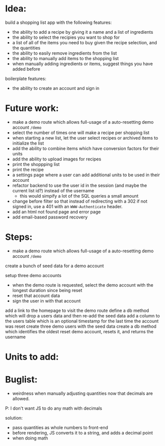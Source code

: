 # Idea:
build a shopping list app with the following features:
- the ability to add a recipe by giving it a name and a list of ingredients
- the ability to select the recipies you want to shop for
- a list of all of the items you need to buy given the recipe selection, and the quantities
- the ability to easily remove ingredients from the list
- the ability to manually add items to the shopping list
- when manually adding ingredients or items, suggest things you have added before

boilerplate features:
- the ability to create an account and sign in


# Future work:
- make a demo route which allows full-usage of a auto-resetting demo account `/demo`
- select the number of times one will make a recipe per shopping list
- when starting a new list, let the user select recipes or archived items to initialize the list
- add the ability to combine items which have conversion factors for their units
- add the ability to upload images for recipes
- print the shoppping list
- print the recipe
- a settings page where a user can add additional units to be used in their account
- refactor backend to use the user id in the session (and maybe the current list id?) instead of the username
  - this would simpify a lot of the SQL queries a small amount
- change before filter so that instead of redirecting with a 302 if not signed in, use a 401 with an `WWW-Authenticate` header.
- add an html not found page and error page
- add email-based password recovery


# Steps:
- make a demo route which allows full-usage of a auto-resetting demo account `/demo`


create a bunch of seed data for a demo account

setup three demo accounts
- when the demo route is requested, select the demo account with the longest duration since being reset
- reset that account data
- sign the user in with that account

add a link to the homepage to visit the demo route
define a db method which will drop a users data and then re-add the seed data
add a column to the users table which is an optional timestamp for the last time the account was reset
create three demo users with the seed data
create a db method which identifies the oldest reset demo account, resets it, and returns the username


# Units to add:




# Buglist:
- weirdness when manually adjusting quantities now that decimals are allowed.


P:
I don't want JS to do any math with decimals

solution:
- pass quantities as whole numbers to front-end
- before rendering, JS converts it to a string, and adds a decimal point
- when doing math